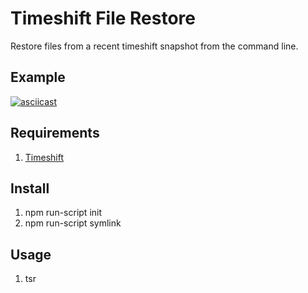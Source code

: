 # Timeshift File Restore
Restore files from a recent timeshift snapshot from the command line.

## Example
[![asciicast](https://asciinema.org/a/ifcPfEAKcSFXuKkfBOhsY4ufB.svg)](https://asciinema.org/a/ifcPfEAKcSFXuKkfBOhsY4ufB)

## Requirements
1. [Timeshift ](https://github.com/teejee2008/timeshift)

## Install
1.  npm run-script init
2. npm run-script symlink

## Usage
1. tsr <file path>
